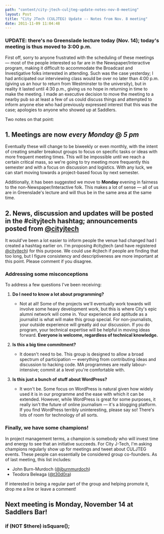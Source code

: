 ```yaml
---
path: "content/city-jtech-culjteg-update-notes-nov-8-meeting"
layout: Post
title: "City JTech (CULJTEG) Update -- Notes from Nov. 8 meeting"
date: 2011-11-09 11:04:48
---
```


### UPDATE: there's no Greenslade lecture today (Nov. 14); today's meeting is thus moved to 3:00 p.m.

First off, sorry to anyone frustrated with the scheduling of these meetings — most of the people interested so far are in the Newspaper/Interactive program, making it difficult to accommodate the Broadcast and Investigative folks interested in attending. Such was the case yesterday; I had anticipated our interviewing class would be over no later than 4:00 p.m. (giving us an hour to return from Westminster to the university), but in reality it lasted until 4:30 p.m., giving us no hope in returning in time to make the meeting. I made an executive decision to move the meeting to a nearby pub so at least a few of us could discuss things and attempted to inform anyone else who had previously expressed interest that this was the case; apologies to anyone who showed up at Saddlers.

Two notes on that point:

## 1. Meetings are now *every* *Monday* @ *5 pm*

Eventually these will change to be biweekly or even monthly, with the intent of creating smaller breakout groups to focus on specific tasks or ideas with more frequent meeting times. This will be impossible until we reach a certain critical mass, so we're going to try meeting more frequently this semester and with a focus on discussion and logistics. With any luck, we can start moving towards a project-based focus by next semester.

Additionally, it has been suggested we move to **Monday** evening in fairness to the non-Newspaper/Interactive folk. This makes a lot of sense — all of us are in Greenslade's lecture and will thus be in the same area at the same time.

## 2. News, discussion and updates will be posted in the **#cityjtech** hashtag; announcements posted from **[@cityjtech](http://www.twitter.com/cityjtech)**

It would've been a lot easier to inform people the venue had changed had I created a hashtag earlier on. I'm proposing #cityjtech (and have registered [@cityjtech](http://www.twitter.com/cityjtech)) for this purpose. We could use #cjtech if people are finding that too long, but I figure consistency and descriptiveness are more important at this point. Please comment if you disagree.

### Addressing some misconceptions

To address a few questions I've been receiving:

1. **Do I need to know a lot about programming?**
    + Not at all! Some of the projects we'll eventually work towards will involve some heavy development work, but this is where City's epic alumni network will come in. Your experience and aptitude as a journalist is what will make this group special. For non-journalists, your outside experience will greatly aid our discussion. If you do program, your technical expertise will be helpful in moving ideas forward. **Everyone is welcome, regardless of technical knowledge.**

2. **Is this a big time commitment?**
    + It doesn't need to be. This group is designed to allow a broad spectrum of participation — everything from contributing ideas and discussion to hacking code. MA programmes are really labour-intensive; commit at a level you're comfortable with.

3. **Is this just a bunch of stuff about WordPress?**
    + It won't be. Some focus on WordPress is natural given how widely used it is in our programme and the ease with which it can be extended. However, while WordPress is great for some purposes, it really isn't the future of online journalism — it's a blogging platform. If you find WordPress terribly uninteresting, please say so! There's lots of room for technology of all sorts.

### Finally, we have some champions!

In project management terms, a champion is somebody who will invest time and energy to see that an initiative succeeds. For City J-Tech, I'm asking champions regularly show up for meetings and tweet about CULJTEG events. These people can essentially be considered group co-founders. As of last meeting, this list includes:

+ John Burn-Murdoch ([@jburnmurdoch](http://twitter.com/jburnmurdoch))
+ Teodora Beleaga ([@t30d0ra](http://twitter.com/t30d0ra))

If interested in being a regular part of the group and helping promote it, drop me a line or leave a comment!

## Next meeting is Monday, November 14 at Saddlers Bar!
### if (NOT $there) isSquare();